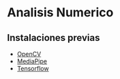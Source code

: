# Analisis Numerico

## Instalaciones previas 
- [OpenCV](https://docs.opencv.org/4.x/d5/de5/tutorial_py_setup_in_windows.html)
- [MediaPipe](https://google.github.io/mediapipe/getting_started/python.html)
- [Tensorflow](https://www.tensorflow.org/install/pip?hl=es-419#system-install)